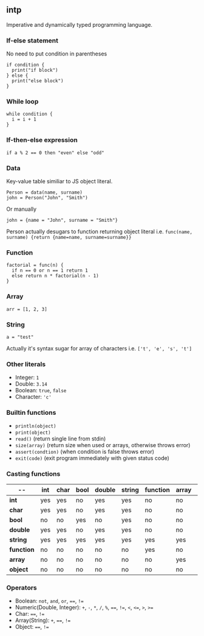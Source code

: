 ## intp
Imperative and dynamically typed programming language.
### If-else statement
No need to put condition in parentheses
```
if condition {
  print("if block")
} else {
  print("else block")
}
```

### While loop
```
while condition {
  i = i + 1
}
```

### If-then-else expression
```
if a % 2 == 0 then "even" else "odd"
```

### Data
Key-value table similiar to JS object literal.
```
Person = data(name, surname)
john = Person("John", "Smith")
```
Or manually
```
john = {name = "John", surname = "Smith"}
```
Person actually desugars to function returning object literal i.e. `func(name, surname) {return {name=name, surname=surname}}`

### Function
```
factorial = func(n) {
  if n == 0 or n == 1 return 1
  else return n * factorial(n - 1)
}
```
### Array
`arr = [1, 2, 3]`

### String
`a = "test"`

Actually it's syntax sugar for array of characters i.e. `['t', 'e', 's', 't']`

### Other literals
- Integer: `1`
- Double: `3.14`
- Boolean: `true`, `false`
- Character: `'c'`

### Builtin functions
- `println(object)`
- `print(object)`
- `read()` (return single line from stdin)
- `size(array)` (return size when used or arrays, otherwise throws error)
- `assert(condtion)` (when condition is false throws error)
- `exit(code)` (exit program immediately with given status code)
### Casting functions
 --  |  int  |  char | bool | double | string | function | array | object
--- | --- | --- | --- | --- | --- | --- | --- | --- |
**int**  |  yes  |  yes | no | yes | yes | no | no | no |
**char**  |  yes  |  yes | no | yes | yes | no | no | no |
**bool**  |  no  |  no | yes | no | yes | no | no | no |
**double**  |  yes  |  yes | no | yes | yes | no | no | no |
**string**  |  yes  |  yes | yes | yes | yes | yes | yes | yes |
**function** | no | no | no | no | no | yes | no | no |
**array** | no | no | no | no | no | no | yes| no | 
**object** | no | no | no | no | no | no | no | yes | 

### Operators
- Boolean: `not`, `and`, `or`, `==`, `!=`
- Numeric(Double, Integer): `+`, `-`, `*`, `/`, `%`, `==`, `!=`, `<`, `<=`, `>`, `>=`
- Char: `==`, `!=`
- Array(String): `+`, `==`, `!=`
- Object: `==`, `!=`
